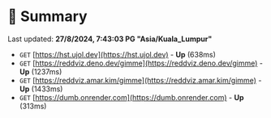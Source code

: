 # 📖 Summary
Last updated: **27/8/2024, 7:43:03 PG "Asia/Kuala_Lumpur"**

- `GET` [https://hst.ujol.dev](https://hst.ujol.dev) - **Up** (638ms)
- `GET` [https://reddviz.deno.dev/gimme](https://reddviz.deno.dev/gimme) - **Up** (1237ms)
- `GET` [https://reddviz.amar.kim/gimme](https://reddviz.amar.kim/gimme) - **Up** (1433ms)
- `GET` [https://dumb.onrender.com](https://dumb.onrender.com) - **Up** (313ms)
